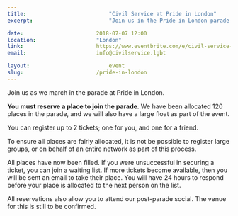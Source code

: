 ```yaml
---
title:  						"Civil Service at Pride in London"
excerpt:	  					"Join us in the Pride in London parade."

date:	 					2018-07-07 12:00
location: 					"London"
link: 						https://www.eventbrite.com/e/civil-service-at-pride-in-london-registration-44344963981?aff=cslgbtwebsite
email: 						info@civilservice.lgbt

layout: 						event
slug:						/pride-in-london
---
```


Join us as we march in the parade at Pride in London.

**You must reserve a place to join the parade**. We have been allocated 120 places in the parade, and we will also have a large float as part of the event.

You can register up to 2 tickets; one for you, and one for a friend. 

To ensure all places are fairly allocated, it is not be possible to register large groups, or on behalf of an entire network as part of this process.

All places have now been filled. If you were unsuccessful in securing a ticket, you can join a waiting list. If more tickets become available, then you will be sent an email to take their place. You will have 24 hours to respond before your place is allocated to the next person on the list.

All reservations also allow you to attend our post-parade social. The venue for this is still to be confirmed. 